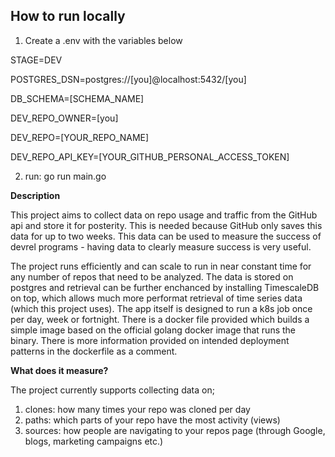 ## How to run locally 

1. Create a .env with the variables below

STAGE=DEV

POSTGRES_DSN=postgres://[you]@localhost:5432/[you]

DB_SCHEMA=[SCHEMA_NAME]


DEV_REPO_OWNER=[you]

DEV_REPO=[YOUR_REPO_NAME]

DEV_REPO_API_KEY=[YOUR_GITHUB_PERSONAL_ACCESS_TOKEN]

2. run: go run main.go  

**Description**

This project aims to collect data on repo usage and traffic from the GitHub api and store it for posterity. This is needed because GitHub only 
saves this data for up to two weeks. This data can be used to measure the success of devrel programs - having data to clearly measure success is very useful. 

The project runs efficiently and can scale to run in near constant time for any number of repos that need to be analyzed. The data is stored on postgres and retrieval can be further enchanced by installing TimescaleDB on top, which allows much more performat retrieval of time series data (which this project uses). The app itself is designed to run a k8s job once per day, week or fortnight. There is a docker file provided which builds a simple image based on the official golang docker image that runs the binary. There is more information provided on intended deployment patterns in the dockerfile as a comment. 


**What does it measure?**

The project currently supports collecting data on; 

<ol>
    <li> clones: how many times your repo was cloned per day </li>
    <li> paths: which parts of your repo have the most activity (views) </li>
    <li> sources: how people are navigating to your repos page (through Google, blogs, marketing campaigns etc.)  </li>
</ol>










